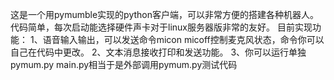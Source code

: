 这是一个用pymumble实现的python客户端，可以非常方便的搭建各种机器人。
代码简单，每次启动能选择硬件声卡对于linux服务器版非常的友好。
目前实现功能：
1、语音输入输出，可以发送命令micon micoff控制麦克风状态，命令你可以自己在代码中更改。
2、文本消息接收打印和发送功能。
3、你可以运行单独pymum.py
   main.py相当于是外部调用pymum.py测试代码
